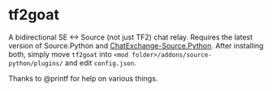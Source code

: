 # tf2goat

A bidirectional SE <-> Source (not just TF2) chat relay. Requires the latest version of Source.Python and [ChatExchange-Source.Python](https://github.com/quartata/ChatExchange-Source.Python). After installing both, simply move `tf2goat` into `<mod folder>/addons/source-python/plugins/` and edit `config.json`.

Thanks to @printf for help on various things.
